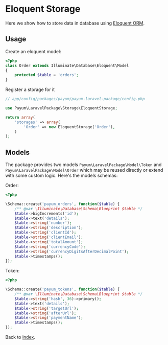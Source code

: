 # Eloquent Storage

Here we show how to store data in database using [Eloquent ORM](http://laravel.com/docs/4.2/eloquent).

## Usage

Create an eloquent model:

```php
<?php
class Order extends Illuminate\Database\Eloquent\Model
{
    protected $table = 'orders';
}
```

Register a storage for it 

```php
// app/config/packages/payum/payum-laravel-package/config.php

use Payum\LaravelPackage\Storage\EloquentStorage;

return array(
    'storages' => array(
        'Order' => new EloquentStorage('Order'),
    )
);
```

## Models 

The package provides two models `Payum\LaravelPackage\Model\Token` and `Payum\LaravelPackage\Model\Order` which may be reused directly or extend with some custom logic.
Here's the models schemas:

Order:
```php
<?php

\Schema::create('payum_orders', function($table) {
    /** @var \Illuminate\Database\Schema\Blueprint $table */
    $table->bigIncrements('id');
    $table->text('details');
    $table->string('number');
    $table->string('description');
    $table->string('clientId');
    $table->string('clientEmail');
    $table->string('totalAmount');
    $table->string('currencyCode');
    $table->string('currencyDigitsAfterDecimalPoint');
    $table->timestamps();
});
```


Token:

```php
<?php

\Schema::create('payum_tokens', function($table) {
    /** @var \Illuminate\Database\Schema\Blueprint $table */
    $table->string('hash', 36)->primary();
    $table->text('details');
    $table->string('targetUrl');
    $table->string('afterUrl');
    $table->string('paymentName');
    $table->timestamps();
});
```

Back to [index](index.md).
